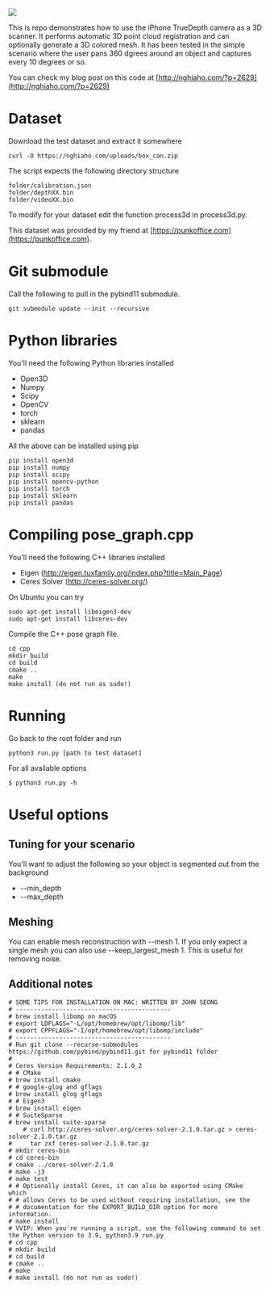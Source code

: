 ![](http://nghiaho.com/wp-content/uploads/2020/10/animated_mesh.png)

This is repo demonstrates how to use the iPhone TrueDepth camera as a 3D scanner. It performs automatic 3D point cloud registration and can optionally generate a 3D colored mesh. It has been tested in the simple scenario where the user pans 360 dgrees around an object and captures every 10 degrees or so.

You can check my blog post on this code at [http://nghiaho.com/?p=2629](http://nghiaho.com/?p=2629)

# Dataset
Download the test dataset and extract it somewhere
```
curl -O https://nghiaho.com/uploads/box_can.zip
```

The script expects the following directory structure
```
folder/calibration.json
folder/depthXX.bin
folder/videoXX.bin
```
To modify for your dataset edit the function process3d in process3d.py.

This dataset was provided by my friend at [https://punkoffice.com](https://punkoffice.com).

# Git submodule
Call the following to pull in the pybind11 submodule.
```
git submodule update --init --recursive
```

# Python libraries
You'll need the following Python libraries installed
- Open3D
- Numpy
- Scipy
- OpenCV
- torch
- sklearn
- pandas

All the above can be installed using pip
```
pip install open3d
pip install numpy
pip install scipy
pip install opencv-python
pip install torch
pip install sklearn
pip install pandas
```

# Compiling pose_graph.cpp
You'll need the following C++ libraries installed
- Eigen (http://eigen.tuxfamily.org/index.php?title=Main_Page)
- Ceres Solver (http://ceres-solver.org/)

On Ubuntu you can try
```
sudo apt-get install libeigen3-dev
sudo apt-get install libceres-dev
```

Compile the C++ pose graph file.
```
cd cpp
mkdir build
cd build
cmake ..
make
make install (do not run as sudo!)
```

# Running
Go back to the root folder and run

```
python3 run.py [path to test dataset]
```

For all available options
```
$ python3 run.py -h
```

# Useful options

## Tuning for your scenario
You'll want to adjust the following so your object is segmented out from the background
- --min_depth
- --max_depth

## Meshing
You can enable mesh reconstruction with --mesh 1. If you only expect a single mesh you can also use --keep_largest_mesh 1. This is useful for removing noise.

## Additional notes
```
# SOME TIPS FOR INSTALLATION ON MAC: WRITTEN BY JOHN SEONG
# -------------------------------------------
# brew install libomp on macOS
# export LDFLAGS="-L/opt/homebrew/opt/libomp/lib"
# export CPPFLAGS="-I/opt/homebrew/opt/libomp/include"
# -------------------------------------------
# Run git clone --recurse-submodules https://github.com/pybind/pybind11.git for pybind11 folder
#
# Ceres Version Requirements: 2.1.0_2
# # CMake
# brew install cmake
# # google-glog and gflags
# brew install glog gflags
# # Eigen3
# brew install eigen
# # SuiteSparse
# brew install suite-sparse
    # curl http://ceres-solver.org/ceres-solver-2.1.0.tar.gz > ceres-solver-2.1.0.tar.gz
#     tar zxf ceres-solver-2.1.0.tar.gz
# mkdir ceres-bin
# cd ceres-bin
# cmake ../ceres-solver-2.1.0
# make -j3
# make test
# # Optionally install Ceres, it can also be exported using CMake which
# # allows Ceres to be used without requiring installation, see the
# # documentation for the EXPORT_BUILD_DIR option for more information.
# make install
# VVIP: When you're running a script, use the following command to set the Python version to 3.9, python3.9 run.py
# cd cpp
# mkdir build
# cd build
# cmake ..
# make
# make install (do not run as sudo!)
```

